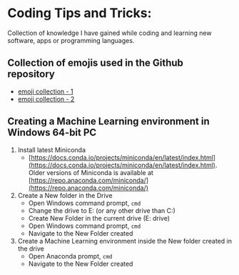 # Coding Tips and Tricks:

Collection of knowledge I have gained while coding and learning new software, apps or programming languages.

## Collection of emojis used in the Github repository
- [emoji collection - 1](https://github.com/sarunonline/coding_tips/blob/main/github_emoji.md)
- [emoji collection - 2](https://github.com/sarunonline/coding_tips/blob/main/emojis.md)

## Creating a Machine Learning environment in Windows 64-bit PC

1. Install latest Miniconda
   - [https://docs.conda.io/projects/miniconda/en/latest/index.html](https://docs.conda.io/projects/miniconda/en/latest/index.html). Older versions of Miniconda is available at [https://repo.anaconda.com/miniconda/](https://repo.anaconda.com/miniconda/)
2. Create a New folder in the Drive
   - Open Windows command prompt, `cmd`
   - Change the drive to E: (or any other drive than C:)
   - Create New Folder in the current drive (E: drive)
   - Open Windows command prompt, `cmd`
   - Navigate to the New Folder created
4. Create a Machine Learning environment inside the New folder created in the drive
    - Open Anaconda prompt, `cmd`
   - Navigate to the New Folder created
   

